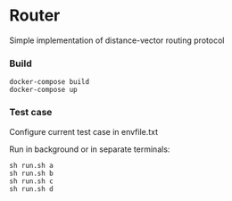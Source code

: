 # Router

Simple implementation of distance-vector routing protocol

### Build

    docker-compose build
    docker-compose up

### Test case

Configure current test case in envfile.txt

Run in background or in separate terminals:

    sh run.sh a
    sh run.sh b
    sh run.sh c
    sh run.sh d

